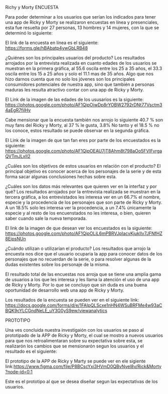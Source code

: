 Richy y Morty
ENCUESTA

Para poder determinar a los usuarios que serían los indicados para tener una app de Ricky y Morty se realizaron encuestas en línea y presenciales, esta fue resuelta por 27 personas, 13 hombres y 14 mujeres, con la que se determinó lo siguiente:

El link de la encuesta en línea es el siguiente: https://forms.gle/hBAbatp4ywGbLRB48



¿Quiénes son los principales usuarios del producto?
Los resultados arrojados por la entrevista realizada en cuanto edades de los usuarios se muestran en la primera gráfica, al 55.6 oscila entre los 25 a 35 años, el 33.3 oscila entre los 15 a 25 años y solo el 11.1 mas de 35 años. Algo que nos hizo darnos cuenta que no solo los jóvenes son los principales consumidores potenciales de nuestra app, sino que también a personas maduras les resulta atractivo contar con una app de Ricky y Morty.

El Link de la imagen de las edades de los ususarios es la siguiente: https://photos.google.com/photo/AF1QipOiwDp8rYOBW2792rDNt77Vsctm34aEgR7filHv

Cabe mensionar que la encuesta también nos arrojo lo siguiente 40.7 % son muy fans del Ricky y Morty, al 37 % le gusta, 3.8% No tanto y el 18.5 % no los conoce, estos resultado se puede observar en la segunda gráfica.

El Link de la imagen de que tan fan eres por parte de los encuestados es la siguiente: https://photos.google.com/photo/AF1QipOEAU7jT8Ahm8t798aOo5FVIFvrgaQVTmJLxII2

¿Cuáles son los objetivos de estos usuarios en relación con el producto?
El principal objetivo es conocer acerca de los personajes de la serie y de esta forma sacar algunas conclusiones hechas sobre esta.

¿Cuáles son los datos más relevantes que quieren ver en la interfaz y por qué?
Los resultados arrojados por la entrevista realizada se muestran en la tercera gráfica, a los entrevistados les interesa ver en un 66.7% el nombre, especie y la procedencia de los personajes que son parte de Ricky y Morty. A un 18.5% solo les interesa ver la procedencia, a un 7.4% únicamente la especie y al resto de los encuenstados no les interesa, o bien, quieren saber cuando sale la nueva temporada.



El link de la imagen de que desean ver los encuestados es la siguiente: https://photos.google.com/photo/AF1QipOLiL6mPBRVJpIacvKjukIIv7JFNfHZ8EipsNUn

¿Cuándo utilizan o utilizarían el producto?
Los resultados que arrojo la encuesta nos dice que el usuario ocuparia la app para conocer datos de los personajes que no recuerdan de la serie, o para resolver algunas de la dudas existentes sobre los personaje de la misma.

El resultado total de las encuestas nos arroja que se tiene una amplia gama de usuarios a los que les interesa y les llama la atención el uso de una app de Ricky y Morty. Por lo que se concluyo que sin duda es una buena oportunidad de desarrollo web una app de Ricky y Morty.

Los resultados de la encuesta se pueden ver en el siguiente link: https://docs.google.com/forms/d/e/1FAIpQLScxe1nHN4WSuBRFMe4w93aCBQK9cYLCGndNeLE_uY3G0yS9ew/viewanalytics

PROTOTIPO

Una ves concluida nuestra investigaión con los usuarios se paso al prototipado de la APP de Ricky y Morty, el cual se mostro a nuevos usuarios para que nos retroalimentaran sobre su expectativa sobre esta, se realizarón los cambios que se mensionarón segun los usuarios y el resultado es el siguiente:

El prototipo de la APP de Ricky y Marty se puede ver en ele sigiente link:https://www.figma.com/file/P8BCscYxi3HVmD0QBvNyel8v/Rick&Morty?node-id=0:1

Este es el prototipo al que se desea diseñar segun las expectativas de los usuarios.





